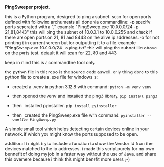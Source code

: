 **PingSweeper project.**

this is a Python program, designed to ping a subnet. scan for open ports defined with following archuments all done via commandline:
  -p      specify ports seperated with a "," 
          example "PingSweep.exe 10.0.0.0/24 -p 21,81,8443"
          this will ping the subnet of 10.0.0.1 to 10.0.0.255 and check if there are open ports on 21, 81 and 8443 on the alive ip addresses. 
  -o      for not printing it in current screen but for outputting it to a file. 
          example "PingSweep.exe 10.0.0.0/24 -o ping.txt"
          this will ping the subnet like above on the ports test. default it will scan for 22, 80 and 443

keep in mind this is a commandline tool only. 

the python file in this repo is the source code aswell. 
only thing done to this python file to create a .exe file for windows is:

- created a .venv in python 3.12.8 with command:
    `python -m venv venv`

- then opened the venv and installed the ping3 library.
    `pip install ping3`

- then i installed pyinstaller.
    `pip install pyinstaller`

- then i created the PingSweep.exe file with command:
    `pyinstaller --onefile PingSweep.py`

A simple small tool which helps detecting certain devices online in your network. if which you might know the ports supposed to be open. 

additional i might try to include a function to show the Vendor id from the devices matched to the ip addresses. 
i made this script purely for my own bennefit of doing my job in a faster way without the use of Java. and share this overhere because i think this might benefit more users ;-) 


    
